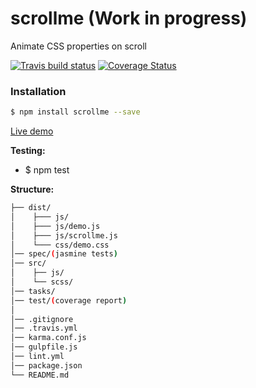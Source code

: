 # scrollme (Work in progress)
Animate CSS properties on scroll

[![Travis build status](https://travis-ci.org/iondrimba/scrollme.svg?branch=master)](https://travis-ci.org/iondrimba/scrollme) [![Coverage Status](https://coveralls.io/repos/github/iondrimba/scrollme/badge.svg?branch=master)](https://coveralls.io/github/iondrimba/scrollme?branch=master)

### Installation

```sh
$ npm install scrollme --save
```
[Live demo]


__Testing:__
 * $ npm test


__Structure:__

````bash
├── dist/
│    ├─── js/
│    ├─── js/demo.js
│    ├─── js/scrollme.js
│    └─── css/demo.css
│── spec/(jasmine tests)
│── src/
│    ├── js/
│    └── scss/
│── tasks/
│── test/(coverage report)
│
│── .gitignore
│── .travis.yml
│── karma.conf.js
│── gulpfile.js
│── lint.yml
│── package.json
└── README.md
````

[scss-lint]:<https://github.com/brigade/scss-lint#installation>
[Live demo]:<http://iondrimba.github.io/ScrollMe/>
